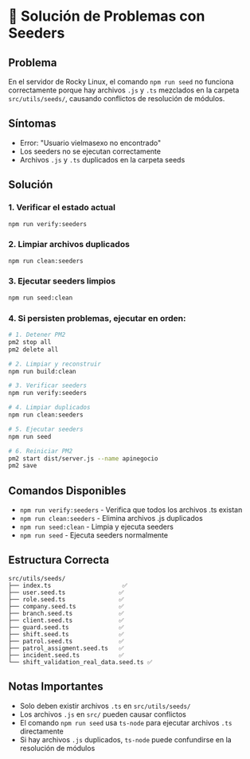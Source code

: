 # 🔧 Solución de Problemas con Seeders

## Problema
En el servidor de Rocky Linux, el comando `npm run seed` no funciona correctamente porque hay archivos `.js` y `.ts` mezclados en la carpeta `src/utils/seeds/`, causando conflictos de resolución de módulos.

## Síntomas
- Error: "Usuario vielmasexo no encontrado"
- Los seeders no se ejecutan correctamente
- Archivos `.js` y `.ts` duplicados en la carpeta seeds

## Solución

### 1. Verificar el estado actual
```bash
npm run verify:seeders
```

### 2. Limpiar archivos duplicados
```bash
npm run clean:seeders
```

### 3. Ejecutar seeders limpios
```bash
npm run seed:clean
```

### 4. Si persisten problemas, ejecutar en orden:
```bash
# 1. Detener PM2
pm2 stop all
pm2 delete all

# 2. Limpiar y reconstruir
npm run build:clean

# 3. Verificar seeders
npm run verify:seeders

# 4. Limpiar duplicados
npm run clean:seeders

# 5. Ejecutar seeders
npm run seed

# 6. Reiniciar PM2
pm2 start dist/server.js --name apinegocio
pm2 save
```

## Comandos Disponibles

- `npm run verify:seeders` - Verifica que todos los archivos .ts existan
- `npm run clean:seeders` - Elimina archivos .js duplicados
- `npm run seed:clean` - Limpia y ejecuta seeders
- `npm run seed` - Ejecuta seeders normalmente

## Estructura Correcta
```
src/utils/seeds/
├── index.ts                    ✅
├── user.seed.ts               ✅
├── role.seed.ts               ✅
├── company.seed.ts            ✅
├── branch.seed.ts             ✅
├── client.seed.ts             ✅
├── guard.seed.ts              ✅
├── shift.seed.ts              ✅
├── patrol.seed.ts             ✅
├── patrol_assigment.seed.ts   ✅
├── incident.seed.ts           ✅
└── shift_validation_real_data.seed.ts ✅
```

## Notas Importantes
- Solo deben existir archivos `.ts` en `src/utils/seeds/`
- Los archivos `.js` en `src/` pueden causar conflictos
- El comando `npm run seed` usa `ts-node` para ejecutar archivos `.ts` directamente
- Si hay archivos `.js` duplicados, `ts-node` puede confundirse en la resolución de módulos 